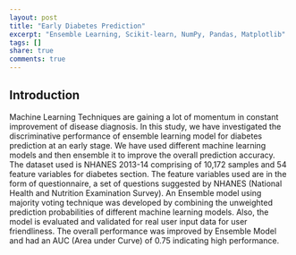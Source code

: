 ```yaml
---
layout: post
title: "Early Diabetes Prediction"
excerpt: "Ensemble Learning, Scikit-learn, NumPy, Pandas, Matplotlib"
tags: []
share: true
comments: true
---
```


## Introduction

Machine Learning Techniques are gaining a lot of momentum in constant improvement of disease diagnosis. In this study, we have 
investigated the discriminative performance of ensemble learning model for diabetes prediction at an early stage. We have used 
different machine learning models and then ensemble it to improve the overall prediction accuracy. The dataset used is 
NHANES 2013-14 comprising of 10,172 samples and 54 feature variables for diabetes section. The feature variables used are in the
form of questionnaire, a set of questions suggested by NHANES (National Health and Nutrition Examination Survey). 
An Ensemble model using majority voting technique was developed by combining the unweighted prediction probabilities of different
machine learning models. Also, the model is evaluated and validated for real user input data for user friendliness. The overall 
performance was improved by Ensemble Model and had an AUC (Area under Curve) of 0.75 indicating high performance.



